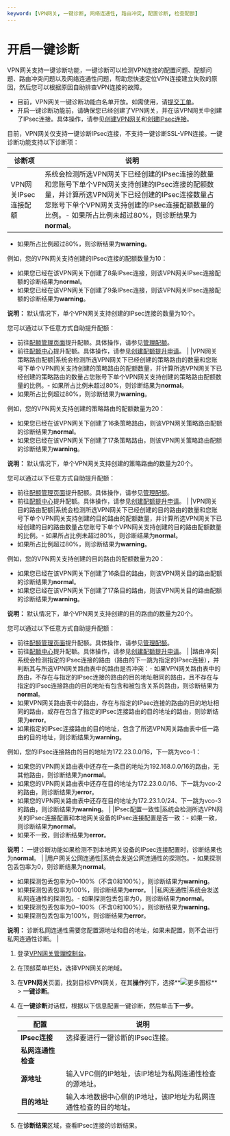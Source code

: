 ```yaml
---
keyword: [VPN网关, 一键诊断, 网络连通性, 路由冲突, 配置诊断, 检查配额]
---
```


# 开启一键诊断

VPN网关支持一键诊断功能，一键诊断可以检测VPN连接的配置问题、配额问题、路由冲突问题以及网络连通性问题，帮助您快速定位VPN连接建立失败的原因，然后您可以根据原因自助排查VPN连接的故障。

-   目前，VPN网关一键诊断功能白名单开放。如需使用，请[提交工单](https://selfservice.console.aliyun.com/ticket/category/vpn/today)。
-   开启一键诊断功能前，请确保您已经创建了VPN网关，并在该VPN网关中创建了IPsec连接。具体操作，请参见[创建VPN网关](/cn.zh-CN/用户指南/管理VPN网关/创建VPN网关.md)和[创建IPsec连接](/cn.zh-CN/用户指南/配置IPsec-VPN/管理IPsec连接/创建IPsec连接.md)。

目前，VPN网关仅支持一键诊断IPsec连接，不支持一键诊断SSL-VPN连接。一键诊断功能支持以下诊断项：

|诊断项|说明|
|---|--|
|VPN网关IPsec连接配额|系统会检测所选VPN网关下已经创建的IPsec连接的数量和您账号下单个VPN网关支持创建的IPsec连接的配额数量，并计算所选VPN网关下已经创建的IPsec连接数量占您账号下单个VPN网关支持创建的IPsec连接配额数量的比例。-   如果所占比例未超过80%，则诊断结果为**normal**。
-   如果所占比例超过80%，则诊断结果为**warning**。

例如，您的VPN网关支持创建的IPsec连接的配额数量为10：

-   如果您已经在该VPN网关下创建了8条IPsec连接，则该VPN网关IPsec连接配额的诊断结果为**normal**。
-   如果您已经在该VPN网关下创建了9条IPsec连接，则该VPN网关IPsec连接配额的诊断结果为**warning**。

**说明：** 默认情况下，单个VPN网关支持创建的IPsec连接的数量为10个。

您可以通过以下任意方式自助提升配额：

-   前往[配额管理页面](https://vpc.console.aliyun.com/quota)提升配额。具体操作，请参见[管理配额](/cn.zh-CN/用户指南/管理配额.md)。
-   前往[配额中心](https://quotas.console.aliyun.com)提升配额。具体操作，请参见[创建配额提升申请]()。 |
|VPN网关策略路由配额|系统会检测所选VPN网关下已经创建的策略路由的数量和您账号下单个VPN网关支持创建的策略路由的配额数量，并计算所选VPN网关下已经创建的策略路由的数量占您账号下单个VPN网关支持创建的策略路由配额数量的比例。-   如果所占比例未超过80%，则诊断结果为**normal**。
-   如果所占比例超过80%，则诊断结果为**warning**。

例如，您的VPN网关支持创建的策略路由的配额数量为20：

-   如果您已经在该VPN网关下创建了16条策略路由，则该VPN网关策略路由配额的诊断结果为**normal**。
-   如果您已经在该VPN网关下创建了17条策略路由，则该VPN网关策略路由配额的诊断结果为**warning**。

**说明：** 默认情况下，单个VPN网关支持创建的策略路由的数量为20个。

您可以通过以下任意方式自助提升配额：

-   前往[配额管理页面](https://vpc.console.aliyun.com/quota)提升配额。具体操作，请参见[管理配额](/cn.zh-CN/用户指南/管理配额.md)。
-   前往[配额中心](https://quotas.console.aliyun.com)提升配额。具体操作，请参见[创建配额提升申请]()。 |
|VPN网关目的路由配额|系统会检测所选VPN网关下已经创建的目的路由的数量和您账号下单个VPN网关支持创建的目的路由的配额数量，并计算所选VPN网关下已经创建的目的路由数量占您账号下单个VPN网关支持创建的目的路由配额数量的比例。-   如果所占比例未超过80%，则诊断结果为**normal**。
-   如果所占比例超过80%，则诊断结果为**warning**。

例如，您的VPN网关支持创建的目的路由的配额数量为20：

-   如果您已经在该VPN网关下创建了16条目的路由，则该VPN网关目的路由配额的诊断结果为**normal**。
-   如果您已经在该VPN网关下创建了17条目的路由，则该VPN网关目的路由配额的诊断结果为**warning**。

**说明：** 默认情况下，单个VPN网关支持创建的目的路由的数量为20个。

您可以通过以下任意方式自助提升配额：

-   前往[配额管理页面](https://vpc.console.aliyun.com/quota)提升配额。具体操作，请参见[管理配额](/cn.zh-CN/用户指南/管理配额.md)。
-   前往[配额中心](https://quotas.console.aliyun.com)提升配额。具体操作，请参见[创建配额提升申请]()。 |
|路由冲突|系统会检测指定的IPsec连接的路由（路由的下一跳为指定的IPsec连接），并判断其与所选VPN网关路由表中的路由是否冲突：-   如果VPN网关路由表中的路由，不存在与指定的IPsec连接的路由的目的地址相同的路由，且不存在与指定的IPsec连接路由的目的地址有包含和被包含关系的路由，则诊断结果为**normal**。
-   如果VPN网关路由表中的路由，存在与指定的IPsec连接的路由的目的地址相同的路由，或存在包含了指定的IPsec连接路由的目的地址的路由，则诊断结果为**error**。
-   如果指定的IPsec连接路由的目的地址，包含了所选VPN网关路由表中任一路由的目的地址，则诊断结果为**warning**。

例如，您的IPsec连接路由的目的地址为172.23.0.0/16，下一跳为vco-1：

-   如果您的VPN网关路由表中还存在一条目的地址为192.168.0.0/16的路由，无其他路由，则诊断结果为**normal**。
-   如果您的VPN网关路由表中还存在目的地址为172.23.0.0/16、下一跳为vco-2的路由，则诊断结果为**error**。
-   如果您的VPN网关路由表中还存在目的地址为172.23.1.0/24、下一跳为vco-3的路由，则诊断结果为**warning**。 |
|IPsec配置一致性|系统会检测所选VPN网关的IPsec连接配置和本地网关设备的IPsec连接配置是否一致：-   如果一致，则诊断结果为**normal**。
-   如果不一致，则诊断结果为**error**。

**说明：** 一键诊断功能如果检测不到本地网关设备的IPsec连接配置时，诊断结果也为**normal**。 |
|用户网关公网连通性|系统会发送公网连通性的探测包。-   如果探测包丢包率为0，则诊断结果为**normal**。
-   如果探测包丢包率为0~100%（不含0和100%），则诊断结果为**warning**。
-   如果探测包丢包率为100%，则诊断结果为**error**。 |
|私网连通性|系统会发送私网连通性的探测包。-   如果探测包丢包率为0，则诊断结果为**normal**。
-   如果探测包丢包率为0~100%（不含0和100%），则诊断结果为**warning**。
-   如果探测包丢包率为100%，则诊断结果为**error**。

**说明：** 诊断私网连通性需要您配置源地址和目的地址，如果未配置，则不会进行私网连通性诊断。 |

1.  登录[VPN网关管理控制台](https://vpc.console.aliyun.com/vpn)。

2.  在顶部菜单栏处，选择VPN网关的地域。

3.  在**VPN网关**页面，找到目标VPN网关，在其**操作**列下，选择**![更多图标](https://static-aliyun-doc.oss-accelerate.aliyuncs.com/assets/img/zh-CN/5262794061/p179779.png)** \> **一键诊断**。

4.  在**一键诊断**对话框，根据以下信息配置一键诊断，然后单击**下一步**。

    |配置|说明|
    |--|--|
    |**IPsec连接**|选择要进行一键诊断的IPsec连接。|
    |**私网连通性检查**|
    |**源地址**|输入VPC侧的IP地址，该IP地址为私网连通性检查的源地址。|
    |**目的地址**|输入本地数据中心侧的IP地址，该IP地址为私网连通性检查的目的地址。|

5.  在**诊断结果**区域，查看IPsec连接的诊断结果。


